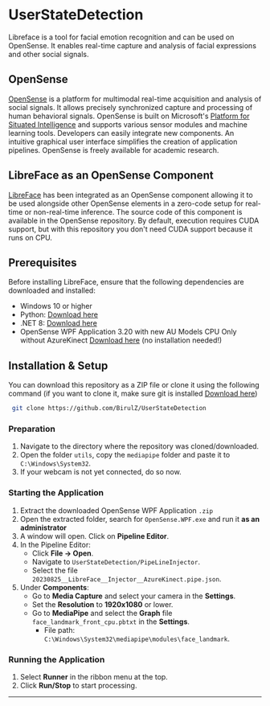 # UserStateDetection

Libreface is a tool for facial emotion recognition and can be used on OpenSense. It enables real-time capture and analysis of facial expressions and other social signals.

## OpenSense

[OpenSense](https://github.com/ihp-lab/OpenSense) is a platform for multimodal real-time acquisition and analysis of social signals. It allows precisely synchronized capture and processing of human behavioral signals. OpenSense is built on Microsoft's [Platform for Situated Intelligence](https://github.com/microsoft/psi) and supports various sensor modules and machine learning tools. Developers can easily integrate new components. An intuitive graphical user interface simplifies the creation of application pipelines. OpenSense is freely available for academic research.

## LibreFace as an OpenSense Component

[LibreFace](https://github.com/ihp-lab/LibreFace) has been integrated as an OpenSense component allowing it to be used alongside other OpenSense elements in a zero-code setup for real-time or non-real-time inference. The source code of this component is available in the OpenSense repository. By default, execution requires CUDA support, but with this repository you don't need CUDA support because it runs on CPU.

## Prerequisites

Before installing LibreFace, ensure that the following dependencies are downloaded and installed:

- Windows 10 or higher
- Python: [Download here](https://www.python.org/downloads/)
- .NET 8: [Download here](https://dotnet.microsoft.com/en-us/download/dotnet/8.0)
- OpenSense WPF Application 3.20 with new AU Models CPU Only without AzureKinect [Download here](https://drive.google.com/drive/folders/1rYypeKELnva0-MGQvNJ45cgsrgjfowHw) (no installation needed!)

## Installation & Setup

You can download this repository as a ZIP file or clone it using the following command (if you want to clone it, make sure git is installed [Download here](https://git-scm.com/downloads))

```sh
 git clone https://github.com/BirulZ/UserStateDetection
```



### Preparation

1. Navigate to the directory where the repository was cloned/downloaded.
2. Open the folder `utils`, copy the `mediapipe` folder and paste it to `C:\Windows\System32`.
3. If your webcam is not yet connected, do so now.

### Starting the Application


1. Extract the downloaded OpenSense WPF Application `.zip`
2. Open the extracted folder, search for `OpenSense.WPF.exe` and run it **as an administrator** 
3. A window will open. Click on **Pipeline Editor**.
4. In the Pipeline Editor:
   - Click **File -> Open**.
   - Navigate to `UserStateDetection/PipeLineInjector`.
   - Select the file `20230825__LibreFace__Injector__AzureKinect.pipe.json`.
5. Under **Components**:
   - Go to **Media Capture** and select your camera in the **Settings**.
   - Set the **Resolution** to **1920x1080** or lower.
   - Go to **MediaPipe** and select the **Graph** file `face_landmark_front_cpu.pbtxt` in the **Settings**.
     - File path: `C:\Windows\System32\mediapipe\modules\face_landmark`.

### Running the Application

1. Select **Runner** in the ribbon menu at the top.
2. Click **Run/Stop** to start processing.

---

